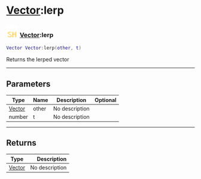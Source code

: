 # [Vector](../vector/README.md):lerp

### <img src="../../.gitbook/assets/shared.png" width="32" height="32" /> [Vector](../vector/README.md):lerp

```lua
Vector Vector:lerp(other, t)
```

Returns the lerped vector<br>

-----------------
## Parameters

| Type   | Name | Description | Optional |
| ------ | ---- | ----------- | -------: |
| [Vector](../vector/README.md) | other | No description |   |
| number | t | No description |   |

-----------------
## Returns

| Type   | Description |
| ------ | ----------: |
| [Vector](../vector/README.md) | No description |
